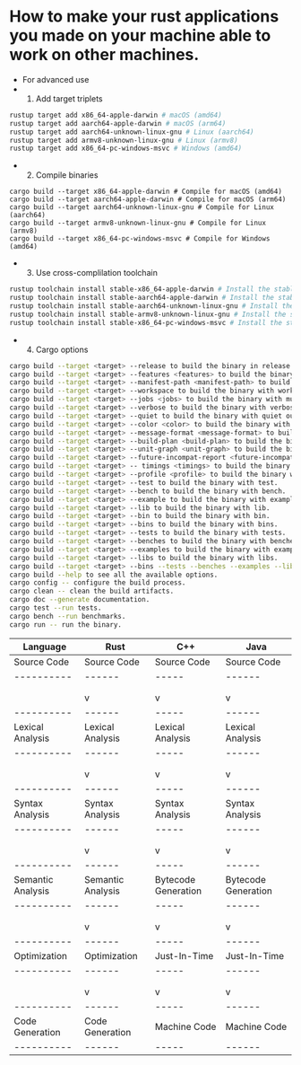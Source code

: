 # How to make your rust applications you made on your machine able to work on other machines. 
- For advanced use
- 1. Add target triplets
```bash
rustup target add x86_64-apple-darwin # macOS (amd64)
rustup target add aarch64-apple-darwin # macOS (arm64)
rustup target add aarch64-unknown-linux-gnu # Linux (aarch64)
rustup target add armv8-unknown-linux-gnu # Linux (armv8)
rustup target add x86_64-pc-windows-msvc # Windows (amd64)
```
- 2. Compile binaries
```
cargo build --target x86_64-apple-darwin # Compile for macOS (amd64)
cargo build --target aarch64-apple-darwin # Compile for macOS (arm64)
cargo build --target aarch64-unknown-linux-gnu # Compile for Linux (aarch64)
cargo build --target armv8-unknown-linux-gnu # Compile for Linux (armv8)
cargo build --target x86_64-pc-windows-msvc # Compile for Windows (amd64)
```
- 3. Use cross-complilation toolchain
```bash
rustup toolchain install stable-x86_64-apple-darwin # Install the stable toolchain for macOS (amd64)
rustup toolchain install stable-aarch64-apple-darwin # Install the stable toolchain for macOS (arm64)
rustup toolchain install stable-aarch64-unknown-linux-gnu # Install the stable toolchain for Linux (aarch64)
rustup toolchain install stable-armv8-unknown-linux-gnu # Install the stable toolchain for Linux (armv8)
rustup toolchain install stable-x86_64-pc-windows-msvc # Install the stable toolchain for Windows (amd64)
```

- 4. Cargo options
```bash
cargo build --target <target> --release to build the binary in release mode.
cargo build --target <target> --features <features> to build the binary with specific features.
cargo build --target <target> --manifest-path <manifest-path> to build the binary with a specific manifest path.
cargo build --target <target> --workspace to build the binary with workspace.
cargo build --target <target> --jobs <jobs> to build the binary with multiple jobs.
cargo build --target <target> --verbose to build the binary with verbose output.
cargo build --target <target> --quiet to build the binary with quiet output.
cargo build --target <target> --color <color> to build the binary with color output.
cargo build --target <target> --message-format <message-format> to build the binary with message format output.
cargo build --target <target> --build-plan <build-plan> to build the binary with build plan output.
cargo build --target <target> --unit-graph <unit-graph> to build the binary with unit graph output.
cargo build --target <target> --future-incompat-report <future-incompat-report> to build the binary with future incompat report output.
cargo build --target <target> -- timings <timings> to build the binary with timings output.
cargo build --target <target> --profile <profile> to build the binary with profile output.
cargo build --target <target> --test to build the binary with test.
cargo build --target <target> --bench to build the binary with bench.
cargo build --target <target> --example to build the binary with example.
cargo build --target <target> --lib to build the binary with lib.
cargo build --target <target> --bin to build the binary with bin.
cargo build --target <target> --bins to build the binary with bins.
cargo build --target <target> --tests to build the binary with tests.
cargo build --target <target> --benches to build the binary with benches.
cargo build --target <target> --examples to build the binary with examples.
cargo build --target <target> --libs to build the binary with libs.
cargo build --target <target> --bins --tests --benches --examples --libs to build the binary with bins, tests, benches, examples and libs.
cargo build --help to see all the available options.
cargo config -- configure the build process.
cargo clean -- clean the build artifacts.
cargo doc --generate documentation.
cargo test --run tests.
cargo bench --run benchmarks.
cargo run -- run the binary.
```
| Language | Rust | C++ | Java |
|----------|------|-----|------|
| Source Code | Source Code | Source Code | Source Code |
|----------|------|-----|------|
|          |          |          |          |
|          |          |          |          |
|          | v        | v        | v        |
|----------|------|-----|------|
| Lexical Analysis | Lexical Analysis | Lexical Analysis | Lexical Analysis |
|----------|------|-----|------|
|          |          |          |          |
|          |          |          |          |
|          | v        | v        | v        |
|----------|------|-----|------|
| Syntax Analysis | Syntax Analysis | Syntax Analysis | Syntax Analysis |
|----------|------|-----|------|
|          |          |          |          |
|          |          |          |          |
|          | v        | v        | v        |
|----------|------|-----|------|
| Semantic Analysis | Semantic Analysis | Bytecode Generation | Bytecode Generation |
|----------|------|-----|------|
|          |          |          |          |
|          |          |          |          |
|          | v        | v        | v        |
|----------|------|-----|------|
| Optimization | Optimization | Just-In-Time | Just-In-Time |
|----------|------|-----|------|
|          |          |          |          |
|          |          |          |          |
|          | v        | v        | v        |
|----------|------|-----|------|
| Code Generation | Code Generation | Machine Code | Machine Code |
|----------|------|-----|------|
